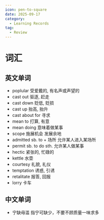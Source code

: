 ```yaml
---
icon: pen-to-square
date: 2025-09-17
category:
  - Learning Records
tag:
  - Review
---
```


# 词汇

## 英文单词

- poplular 受爱戴的, 有名声或声望的
- cast out 驱逐, 赶走
- cast down 贬低, 贬损
- cast up 抬高, 抬升
- cast about for 寻求
- mean to 打算, 有意
- mean doing 意味着做某事
- scope 施展机会 发展余地
- admitted sb. to + 场所 允许某人进入某场所
- permit sb. to do sth. 允许某人做某事
- hectic 紧张的, 忙碌的
- kettle 水壶
- courtesy 礼貌, 礼仪
- temptation 诱惑, 引诱
- retalitate 报答, 回报
- lorry 卡车

## 中文单词
- 宁缺毋滥 指宁可缺少，不要不顾质量一味求多